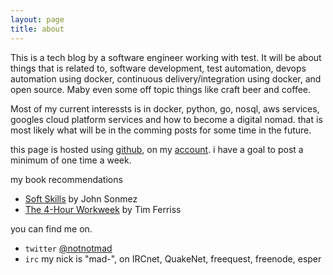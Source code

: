 ```yaml
---
layout: page
title: about
---
```


This is a tech blog by a software engineer working with test. It will be about things that is related to, software development, test automation, devops automation using docker, continuous delivery/integration using docker, and open source. Maby even some off topic things like craft beer and coffee.

Most of my current interessts is in docker, python, go, nosql, aws services, googles cloud platform services and how to become a digital nomad. that is most likely what will be in the comming posts for some time in the future.

this page is hosted using [github](https://github.com), on my [account](https://github.com/mad01). i have a goal to post a minimum of one time a week. 

my book recommendations

- [Soft Skills](http://www.amazon.com/Soft-Skills-software-developers-manual/dp/1617292397) by John Sonmez
- [The 4-Hour Workweek](http://www.amazon.com/The-4-Hour-Workweek-Anywhere-Expanded/dp/0307465357) by Tim Ferriss

you can find me on.

- `twitter` [@notnotmad](https://twitter.com/notnotmad)
- `irc` my nick is "mad-", on IRCnet, QuakeNet, freequest, freenode, esper

